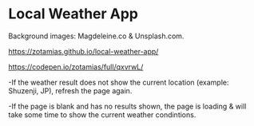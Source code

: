 # Local Weather App

Background images: Magdeleine.co & Unsplash.com.

https://zotamias.github.io/local-weather-app/

https://codepen.io/zotamias/full/qxvrwL/

-If the weather result does not show the current location (example: Shuzenji, JP), refresh the page again.

-If the page is blank and has no results shown, the page is loading & will take some time to show the current weather condintions.
